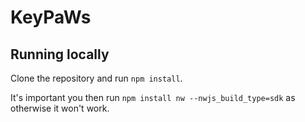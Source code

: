 # KeyPaWs

## Running locally

Clone the repository and run `npm install`.

It's important you then run `npm install nw --nwjs_build_type=sdk` as otherwise it won't work.
